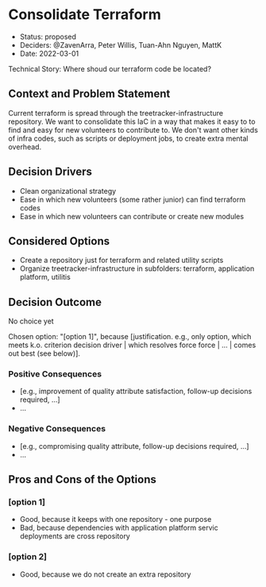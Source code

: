# Consolidate Terraform

* Status: proposed
* Deciders: @ZavenArra, Peter Willis, Tuan-Ahn Nguyen, MattK
* Date: 2022-03-01 

Technical Story: Where shoud our terraform code be located? 

## Context and Problem Statement

Current terraform is spread through the treetracker-infrastructure repository.  We want to consolidate this IaC in a way that makes it easy to to find and easy for new volunteers to contribute to.  We don't want other kinds of infra codes, such as scripts or deployment jobs, to create extra mental overhead. 


## Decision Drivers <!-- optional -->

* Clean organizational strategy
* Ease in which new volunteers (some rather junior) can find terraform codes
* Ease in which new volunteers can contribute or create new modules

## Considered Options

* Create a repository just for terraform and related utility scripts
* Organize treetracker-infrastructure in subfolders: terraform, application platform, utilitis

## Decision Outcome

No choice yet

Chosen option: "[option 1]", because [justification. e.g., only option, which meets k.o. criterion decision driver | which resolves force force | … | comes out best (see below)].

### Positive Consequences <!-- optional -->

* [e.g., improvement of quality attribute satisfaction, follow-up decisions required, …]
* …

### Negative Consequences <!-- optional -->

* [e.g., compromising quality attribute, follow-up decisions required, …]
* …

## Pros and Cons of the Options <!-- optional -->

### [option 1]

* Good, because it keeps with one repository - one purpose
* Bad, because dependencies with application platform servic deployments are cross repository

### [option 2]

* Good, because we do not create an extra repository


